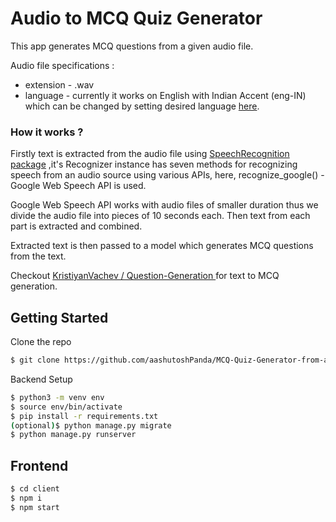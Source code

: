 # Audio to MCQ Quiz Generator

This app generates MCQ questions from a given audio file.

Audio file specifications : 
- extension - .wav
- language - currently it works on English with Indian Accent (eng-IN) which can be changed by setting desired language [here](https://github.com/aashutoshPanda/Quiz-Generator-from-audio/blob/main/audioToQuestions/utils.py#L19 "line").



### How it works ?

Firstly text is extracted from the audio file using [SpeechRecognition package](https://pypi.org/project/SpeechRecognition/ "python's SpeechRecognition") ,it's Recognizer instance has seven methods for recognizing speech from an audio source using various APIs, here, recognize_google() - Google Web Speech API is used.

 Google Web Speech API works with audio files of smaller duration thus we divide the audio file into pieces of 10 seconds each. Then text from each part is extracted and combined.

Extracted text is then passed to a model which generates MCQ questions from the text.

Checkout [ KristiyanVachev / Question-Generation ](https://github.com/KristiyanVachev/Question-Generation " KristiyanVachev / Question-Generation ") for text to MCQ generation.



## Getting Started

Clone the repo
```bash
$ git clone https://github.com/aashutoshPanda/MCQ-Quiz-Generator-from-audio.git
```

Backend Setup

```bash
$ python3 -m venv env
$ source env/bin/activate
$ pip install -r requirements.txt
(optional)$ python manage.py migrate
$ python manage.py runserver
```

## Frontend

```bash
$ cd client
$ npm i
$ npm start
```
